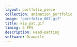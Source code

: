 ```yaml
---
layout: portfolio_piece
collection: animation_portfolio
image: "portfolio_007.gif"
title: kip_pat.gif
timing: 6 FPS
description: Head-patting
software: Drawpile
---
```

